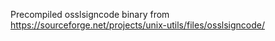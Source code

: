 Precompiled osslsigncode binary from https://sourceforge.net/projects/unix-utils/files/osslsigncode/